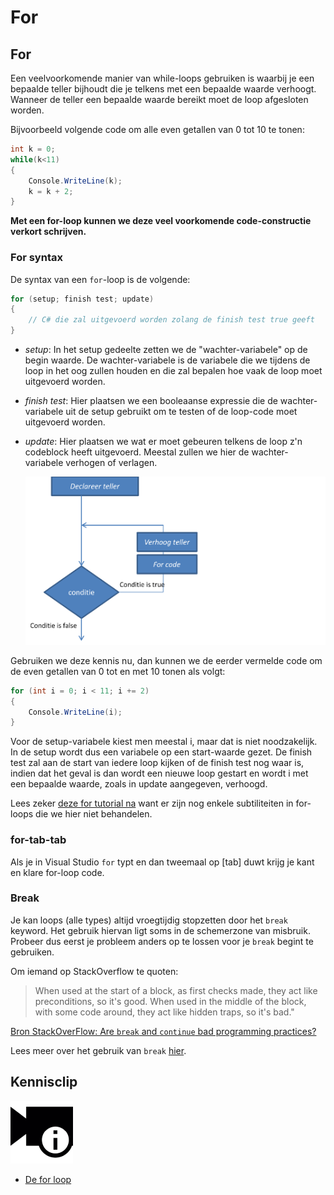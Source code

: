 # For

## For

Een veelvoorkomende manier van while-loops gebruiken is waarbij je een bepaalde teller bijhoudt die je telkens met een bepaalde waarde verhoogt. Wanneer de teller een bepaalde waarde bereikt moet de loop afgesloten worden.

Bijvoorbeeld volgende code om alle even getallen van 0 tot 10 te tonen:

```csharp
int k = 0;
while(k<11)
{
    Console.WriteLine(k);
    k = k + 2;
}
```

**Met een for-loop kunnen we deze veel voorkomende code-constructie verkort schrijven.**

### For syntax

De syntax van een `for`-loop is de volgende:

```csharp
for (setup; finish test; update)
{
    // C# die zal uitgevoerd worden zolang de finish test true geeft
}
```

* _setup_: In het setup gedeelte zetten we de "wachter-variabele" op de begin waarde. De wachter-variabele is de variabele die we tijdens de loop in het oog zullen houden en die zal bepalen hoe vaak de loop moet uitgevoerd worden.
* _finish test_: Hier plaatsen we een booleaanse expressie die de wachter-variabele uit de setup gebruikt om te testen of de loop-code moet uitgevoerd worden.
* _update_: Hier plaatsen we wat er moet gebeuren telkens de loop z'n codeblock heeft uitgevoerd. Meestal zullen we hier de wachter-variabele verhogen of verlagen.

  ![](../../.gitbook/assets/for%20%282%29.png)

Gebruiken we deze kennis nu, dan kunnen we de eerder vermelde code om de even getallen van 0 tot en met 10 tonen als volgt:

```csharp
for (int i = 0; i < 11; i += 2)
{
    Console.WriteLine(i);
}
```

Voor de setup-variabele kiest men meestal i, maar dat is niet noodzakelijk. In de setup wordt dus een variabele op een start-waarde gezet. De finish test zal aan de start van iedere loop kijken of de finish test nog waar is, indien dat het geval is dan wordt een nieuwe loop gestart en wordt i met een bepaalde waarde, zoals in update aangegeven, verhoogd.

Lees zeker [deze for tutorial na](https://www.techotopia.com/index.php/C_Sharp_Looping_-_The_for_Statement) want er zijn nog enkele subtiliteiten in for-loops die we hier niet behandelen.

### for-tab-tab

Als je in Visual Studio `for` typt en dan tweemaal op \[tab\] duwt krijg je kant en klare for-loop code.

### Break

Je kan loops \(alle types\) altijd vroegtijdig stopzetten door het `break` keyword. Het gebruik hiervan ligt soms in de schemerzone van misbruik. Probeer dus eerst je probleem anders op te lossen voor je `break` begint te gebruiken.

Om iemand op StackOverflow te quoten:

> When used at the start of a block, as first checks made, they act like preconditions, so it's good. When used in the middle of the block, with some code around, they act like hidden traps, so it's bad."

[Bron StackOverFlow: Are `break` and `continue` bad programming practices? ](https://softwareengineering.stackexchange.com/questions/58237/are-break-and-continue-bad-programming-practices)

Lees meer over het gebruik van `break` [hier](https://www.dotnetperls.com/break).

## Kennisclip

![](../../.gitbook/assets/infoclip.png)

* [De for loop](https://ap.cloud.panopto.eu/Panopto/Pages/Viewer.aspx?id=2df9d5bb-ecc8-489b-a1d4-a99800b79a5c)

